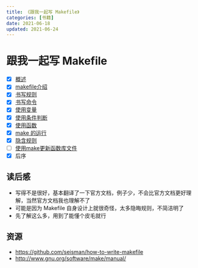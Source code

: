 ```yaml
---
title: 《跟我一起写 Makefile》
categories: [书籍]
date: 2021-06-18
updated: 2021-06-24
---
```


# 跟我一起写 Makefile

- [x] [概述](notes/01：概述.md)
- [x] [makefile介绍](notes/02：makefile介绍.md)
- [x] [书写规则](notes/03：书写规则.md)
- [x] [书写命令](notes/04：书写命令.md)
- [x] [使用变量](notes/05：使用变量.md)
- [x] [使用条件判断](notes/06：使用条件判断.md)
- [x] [使用函数](notes/07：使用函数.md)
- [x] [make 的运行](notes/08：make%20的运行.md)
- [x] [隐含规则](notes/09：隐含规则.md)
- [ ] [使用make更新函数库文件](notes/10：使用make更新函数库文件.md)
- [x] 后序

## 读后感

- 写得不是很好，基本翻译了一下官方文档，例子少，不会比官方文档更好理解，当然官方文档我也理解不了
- 可能是因为 Makefile 自身设计上就很奇怪，太多隐晦规则，不简洁明了
- 先了解这么多，用到了能懂个皮毛就行

## 资源

- https://github.com/seisman/how-to-write-makefile
- http://www.gnu.org/software/make/manual/


